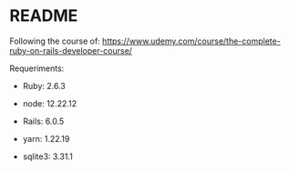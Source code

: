 # README

Following the course of: https://www.udemy.com/course/the-complete-ruby-on-rails-developer-course/

Requeriments:

* Ruby: 2.6.3

* node: 12.22.12

* Rails: 6.0.5

* yarn: 1.22.19

* sqlite3: 3.31.1

